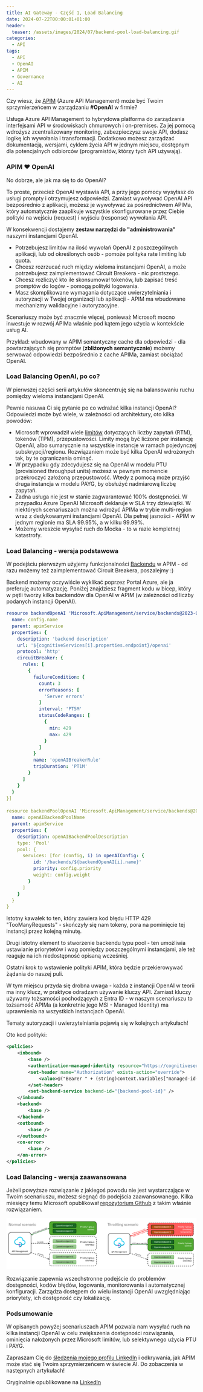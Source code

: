 ```yaml
---
title: AI Gateway - Część 1, Load Balancing
date: 2024-07-22T00:00:01+01:00
header:
  teaser: /assets/images/2024/07/backend-pool-load-balancing.gif
categories:
  - API
tags:
  - API
  - OpenAI
  - APIM
  - Governance
  - AI
---
```


Czy wiesz, że [APIM](https://azure.microsoft.com/en-us/products/api-management/) (Azure API Management) może być Twoim sprzymierzeńcem w zarządzaniu **#OpenAI** w firmie?

Usługa Azure API Management to hybrydowa platforma do zarządzania interfejsami API w środowiskach chmurowych i on-premises. Za jej pomocą wdrożysz zcentralizowany monitoring, zabezpieczysz swoje API, dodasz logikę ich wywołania i transformacji. Dodatkowo możesz zarządzać dokumentacją, wersjami, cyklem życia API w jednym miejscu, dostępnym dla potencjalnych odbiorców (programistów, którzy tych API używają).

### APIM ❤️ OpenAI

No dobrze, ale jak ma się to do OpenAI?

To proste, przecież OpenAI wystawia API, a przy jego pomocy wysyłasz do usługi prompty i otrzymujesz odpowiedzi. Zamiast wywoływać OpenAI API bezpośrednio z aplikacji, możesz je wywoływać za pośrednictwem APIMa, który automatycznie zaaplikuje wszystkie skonfigurowane przez Ciebie polityki na wejściu (request) i wyjściu (response) wywołania API.

W konsekwencji dostajemy **zestaw narzędzi do "administrowania"** naszymi instancjami OpenAI.

- Potrzebujesz limitów na ilość wywołań OpenAI z poszczególnych aplikacji, lub od określonych osób - pomoże polityka rate limiting lub quota.
- Chcesz rozrzucać ruch między wieloma instancjami OpenAI, a może potrzebujesz zaimplementować Circuit Breakera - nic prostszego.
- Chcesz rozliczyć kto ile skonsumował tokenów, lub zapisać treść promptów do logów - pomogą polityki logowania.
- Masz skomplikowane wymagania dotyczące uwierzytelniania i autoryzacji w Twojej organizacji lub aplikacji - APIM ma wbudowane mechanizmy walidacyjne i autoryzacyjne.

Scenariuszy może być znacznie więcej, ponieważ Microsoft mocno inwestuje w rozwój APIMa właśnie pod kątem jego użycia w kontekście usług AI.

Przykład: wbudowany w APIM semantyczny cache dla odpowiedzi - dla powtarzających się promptów (**zbliżonych semantycznie**) możemy serwować odpowiedzi bezpośrednio z cache APIMa, zamiast obciążać OpenAI.

### Load Balancing OpenAI, po co?

W pierwszej części serii artykułów skoncentruję się na balansowaniu ruchu pomiędzy wieloma instancjami OpenAI.

Pewnie nasuwa Ci się pytanie po co wdrażać kilka instancji OpenAI? Odpowiedzi może być wiele, w zależności od architektury, oto kilka powodów:

- Microsoft wprowadził wiele [limitów](https://learn.microsoft.com/en-us/azure/ai-services/openai/quotas-limits) dotyczących liczby zapytań (RTM), tokenów (TPM), przepustowości. Limity mogą być liczone per instancję OpenAI, albo sumarycznie na wszystkie instancje w ramach pojedynczej subskrypcji/regionu. Rozwiązaniem może być kilka OpenAI wdrożonych tak, by te ograniczenia ominąć.
- W przypadku gdy zdecydujesz się na OpenAI w modelu PTU (provisioned throughput units) możesz w pewnym momencie przekroczyć założoną przepustowość. Wtedy z pomocą może przyjść druga instancja w modelu PAYG, by obsłużyć nadmiarową liczbę zapytań.
- Żadna usługa nie jest w stanie zagwarantować 100% dostępności. W przypadku Azure OpenAI Microsoft deklaruje w SLA trzy dziewiątki. W niektórych scenariuszach można wdrożyć APIMa w trybie multi-region wraz z dedykowanymi instancjami OpenAI. Dla pełnej jasności - APIM w jednym regionie ma SLA 99.95%, a w kilku 99.99%.
- Możemy wreszcie wysyłać ruch do Mocka - to w razie kompletnej katastrofy.

### Load Balancing - wersja podstawowa

W podejściu pierwszym użyjemy funkcjonalności [Backendu](https://learn.microsoft.com/en-us/azure/api-management/backends?tabs=bicep) w APIM - od razu możemy też zaimplementować Circuit Breakera, poszalejmy :)

Backend możemy oczywiście wyklikać poprzez Portal Azure, ale ja preferuję automatyzację. Poniżej znajdziesz fragment kodu w bicep, który w pętli tworzy kilka backendów dla OpenAI w APIM (w zależności od liczby podanych instancji OpenAI).

```yaml
resource backendOpenAI 'Microsoft.ApiManagement/service/backends@2023-05-01-preview' = [for (config, i) in openAIConfig: if(length(openAIConfig) > 0) {
  name: config.name
  parent: apimService
  properties: {
    description: 'backend description'
    url: '${cognitiveServices[i].properties.endpoint}/openai'
    protocol: 'http'
    circuitBreaker: {
      rules: [
        {
          failureCondition: {
            count: 3
            errorReasons: [
              'Server errors'
            ]
            interval: 'PT5M'
            statusCodeRanges: [
              {
                min: 429
                max: 429
              }
            ]
          }
          name: 'openAIBreakerRule'
          tripDuration: 'PT1M'
        }
      ]
    }
  }
}]

resource backendPoolOpenAI 'Microsoft.ApiManagement/service/backends@2023-05-01-preview' = if(length(openAIConfig) > 1) {
  name: openAIBackendPoolName
  parent: apimService
  properties: {
    description: openAIBackendPoolDescription
    type: 'Pool'
    pool: {
      services: [for (config, i) in openAIConfig: {
          id: '/backends/${backendOpenAI[i].name}'
          priority: config.priority
          weight: config.weight
        }
      ]
    }
  }
}
```

Istotny kawałek to ten, który zawiera kod błędu HTTP 429 "TooManyRequests" - skończyły się nam tokeny, pora na pominięcie tej instancji przez kolejną minutę.

Drugi istotny element to stworzenie backendu typu pool - ten umożliwia ustawianie priorytetów i wag pomiędzy poszczególnymi instancjami, ale też reaguje na ich niedostępność opisaną wcześniej.

Ostatni krok to wstawienie polityki APIM, która będzie przekierowywać żądania do naszej puli.

W tym miejscu przyda się drobna uwaga - każda z instancji OpenAI w teorii ma inny klucz, w praktyce odradzam używanie kluczy API. Zamiast kluczy używamy tożsamości pochodzących z Entra ID - w naszym scenariuszu to tożsamość APIMa (a konkretnie jego MSI - Managed Identity) ma uprawnienia na wszystkich instancjach OpenAI.

Tematy autoryzacji i uwierzytelniania pojawią się w kolejnych artykułach!

Oto kod polityki:

```xml
<policies>
    <inbound>
        <base />
        <authentication-managed-identity resource="https://cognitiveservices.azure.com" output-token-variable-name="managed-id-access-token" ignore-error="false" />
        <set-header name="Authorization" exists-action="override">
            <value>@("Bearer " + (string)context.Variables["managed-id-access-token"])</value>
        </set-header>
        <set-backend-service backend-id="{backend-pool-id}" />
    </inbound>
    <backend>
        <base />
    </backend>
    <outbound>
        <base />
    </outbound>
    <on-error>
        <base />
    </on-error>
</policies>
```

### Load Balancing - wersja zaawansowana

Jeżeli powyższe rozwiązanie z jakiegoś powodu nie jest wystarczające w Twoim scenariuszu, możesz siegnąć do podejścia zaawansowanego. Kilka miesięcy temu Microsoft opublikował [repozytorium Github](https://github.com/Azure-Samples/openai-apim-lb/) z takim właśnie rozwiązaniem.

![Zaawansowane balansowanie ruchu - Copyright (c) Microsoft Corporation.](/assets/images/2024/07/loadbalance.png)

Rozwiązanie zapewnia wszechstronne podejście do problemów dostępności, kodów błędów, logowania, monitorowania i automatycznej konfiguracji. Zarządza dostępem do wielu instancji OpenAI uwzględniając priorytety, ich dostępność czy lokalizację.

### Podsumowanie

W opisanych powyżej scenariuszach APIM pozwala nam wysyłać ruch na kilka instancji OpenAI w celu zwiększenia dostępności rozwiązania, ominięcia nałożonych przez Microsoft limitów, lub selektywnego użycia PTU i PAYG.

Zapraszam Cię do [śledzenia mojego profilu LinkedIn](https://www.linkedin.com/mynetwork/discovery-see-all/?usecase=PEOPLE_FOLLOWS&followMember=grabarz&lipi=urn%3Ali%3Apage%3Ad_flagship3_pulse_read%3B5bfxv3NiTsmQvQGhJ1SbkA%3D%3D) i odkrywania, jak APIM może stać się Twoim sprzymierzeńcem w świecie AI. Do zobaczenia w następnych artykułach!

Oryginalnie opublikowane na [LinkedIn](https://www.linkedin.com/pulse/ai-gateway-cz%C4%99%C5%9B%C4%87-1-load-balancing-marek-grabarz-vc4pf/)
